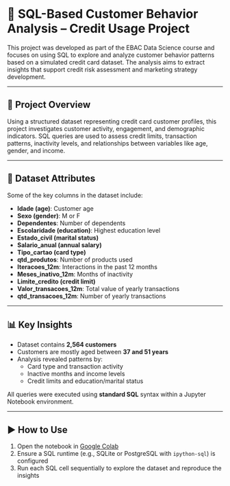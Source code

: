 # 🧮 SQL-Based Customer Behavior Analysis – Credit Usage Project

This project was developed as part of the EBAC Data Science course and focuses on using SQL to explore and analyze customer behavior patterns based on a simulated credit card dataset. The analysis aims to extract insights that support credit risk assessment and marketing strategy development.

---

## 🧩 Project Overview

Using a structured dataset representing credit card customer profiles, this project investigates customer activity, engagement, and demographic indicators. SQL queries are used to assess credit limits, transaction patterns, inactivity levels, and relationships between variables like age, gender, and income.

---

## 📌 Dataset Attributes

Some of the key columns in the dataset include:

- **Idade (age)**: Customer age  
- **Sexo (gender)**: M or F  
- **Dependentes**: Number of dependents  
- **Escolaridade (education)**: Highest education level  
- **Estado_civil (marital status)**  
- **Salario_anual (annual salary)**  
- **Tipo_cartao (card type)**  
- **qtd_produtos**: Number of products used  
- **Iteracoes_12m**: Interactions in the past 12 months  
- **Meses_inativo_12m**: Months of inactivity  
- **Limite_credito (credit limit)**  
- **Valor_transacoes_12m**: Total value of yearly transactions  
- **qtd_transacoes_12m**: Number of yearly transactions

---

## 📊 Key Insights

- Dataset contains **2,564 customers**
- Customers are mostly aged between **37 and 51 years**
- Analysis revealed patterns by:
  - Card type and transaction activity
  - Inactive months and income levels
  - Credit limits and education/marital status

All queries were executed using **standard SQL** syntax within a Jupyter Notebook environment.

---

## ▶️ How to Use

1. Open the notebook in [Google Colab](https://colab.research.google.com/)
2. Ensure a SQL runtime (e.g., SQLite or PostgreSQL with `ipython-sql`) is configured
3. Run each SQL cell sequentially to explore the dataset and reproduce the insights
